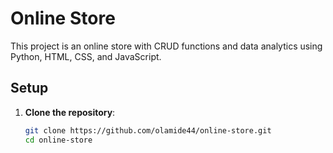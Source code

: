 # Online Store

This project is an online store with CRUD functions and data analytics using Python, HTML, CSS, and JavaScript.

## Setup

1. **Clone the repository**:
   ```sh
   git clone https://github.com/olamide44/online-store.git
   cd online-store

